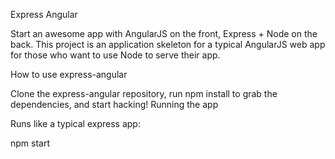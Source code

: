 Express Angular 

Start an awesome app with AngularJS on the front, Express + Node on the back. This project is an application skeleton for a typical AngularJS web app for those who want to use Node to serve their app.


How to use express-angular

Clone the express-angular repository, run npm install to grab the dependencies, and start hacking!
Running the app

Runs like a typical express app:

npm start